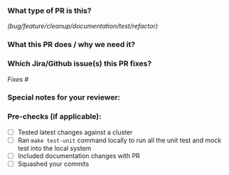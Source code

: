 ### What type of PR is this?
_(bug/feature/cleanup/documentation/test/refactor)_


### What this PR does / why we need it?

### Which Jira/Github issue(s) this PR fixes?

_Fixes #_

### Special notes for your reviewer:

### Pre-checks (if applicable):
- [ ] Tested latest changes against a cluster
- [ ] Ran `make test-unit` command locally to run all the unit test and mock test into the local system
- [ ] Included documentation changes with PR
- [ ] Squashed your commits
